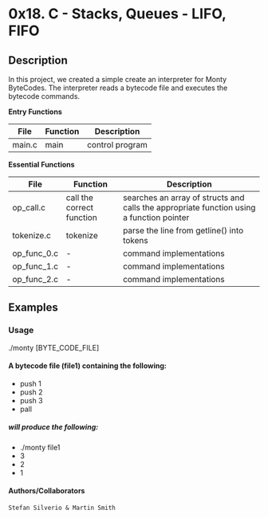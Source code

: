 # 0x18. C - Stacks, Queues - LIFO, FIFO
## Description

In this project, we created a simple create an interpreter for Monty ByteCodes. The interpreter reads a bytecode file and executes the bytecode commands.

**Entry Functions**

File | Function | Description
-----|-----|----
main.c | main | control program

**Essential Functions**

File | Function	| Description
-----|-----|----
op_call.c | call the correct function | searches an array of structs and calls the appropriate function using a function pointer
tokenize.c | tokenize | parse the line from getline() into tokens
op_func_0.c |    -     |  command implementations
op_func_1.c |    -     |  command implementations
op_func_2.c |    -     |  command implementations

## Examples

### Usage
./monty [BYTE_CODE_FILE]

#### A bytecode file (file1) containing the following:
* push 1
* push 2
* push 3
* pall
##### will produce the following:
* ./monty file1
* 3
* 2
* 1

#### Authors/Collaborators
`Stefan Silverio & Martin Smith`
